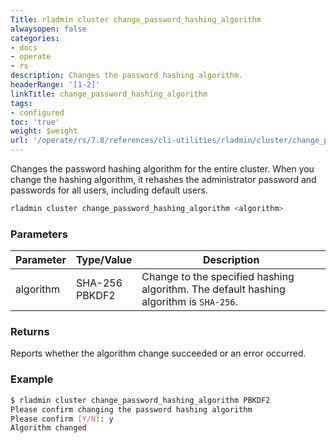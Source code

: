 ```yaml
---
Title: rladmin cluster change_password_hashing_algorithm
alwaysopen: false
categories:
- docs
- operate
- rs
description: Changes the password hashing algorithm.
headerRange: '[1-2]'
linkTitle: change_password_hashing_algorithm
tags:
- configured
toc: 'true'
weight: $weight
url: '/operate/rs/7.8/references/cli-utilities/rladmin/cluster/change_password_hashing_algorithm/'
---
```


Changes the password hashing algorithm for the entire cluster. When you change the hashing algorithm, it rehashes the administrator password and passwords for all users, including default users.

```sh
rladmin cluster change_password_hashing_algorithm <algorithm>
```

### Parameters

| Parameter | Type/Value | Description |
|-----------|------------|-------------|
| algorithm | SHA-256<br />PBKDF2 | Change to the specified hashing algorithm. The default hashing algorithm is `SHA-256`. |

### Returns

Reports whether the algorithm change succeeded or an error occurred.

### Example

```sh
$ rladmin cluster change_password_hashing_algorithm PBKDF2
Please confirm changing the password hashing algorithm
Please confirm [Y/N]: y
Algorithm changed
```
